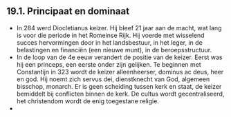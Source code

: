 ## 19.1. Principaat en dominaat
- In 284 werd Diocletianus keizer. Hij bleef 21 jaar aan de macht, wat lang is voor die periode in het Romeinse Rijk. Hij voerde met wisselend succes hervormingen door in het landsbestuur, in het leger, in de belastingen en financiën (een nieuwe munt), in de beroepsstructuur.
- In de loop van de 4e eeuw verandert de positie van de keizer. Eerst was hij een princeps, een eerste onder zijn gelijken. Te beginnen met Constantijn in 323 wordt de keizer alleenheerser, dominus ac deus, heer en god. Hij noemt zich servus dei, dienstknecht van God, algemeen bisschop, monarch. Er is geen scheiding tussen kerk en staat, de keizer bemiddelt bij conflicten binnen de kerk. De cultus wordt gecentraliseerd, het christendom wordt de enig toegestane religie.
-